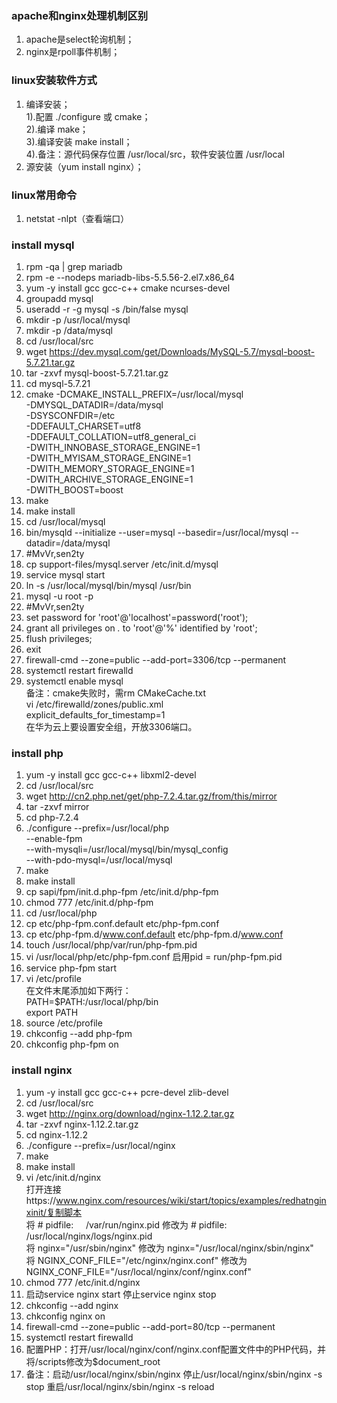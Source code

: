 ### apache和nginx处理机制区别
1. apache是select轮询机制；  
2. nginx是rpoll事件机制；
### linux安装软件方式
1. 编译安装；  
1).配置 ./configure 或 cmake；  
2).编译 make；  
3).编译安装 make install；  
4).备注：源代码保存位置 /usr/local/src，软件安装位置 /usr/local
2. 源安装（yum install nginx）；
### linux常用命令
1. netstat -nlpt（查看端口）
### install mysql
1. rpm -qa | grep mariadb  
2. rpm -e --nodeps mariadb-libs-5.5.56-2.el7.x86_64  
3. yum -y install gcc gcc-c++ cmake ncurses-devel  
4. groupadd mysql  
5. useradd -r -g mysql -s /bin/false mysql  
6. mkdir -p /usr/local/mysql  
7. mkdir -p /data/mysql  
8. cd /usr/local/src  
9. wget https://dev.mysql.com/get/Downloads/MySQL-5.7/mysql-boost-5.7.21.tar.gz  
10. tar -zxvf mysql-boost-5.7.21.tar.gz  
11. cd mysql-5.7.21  
12. cmake -DCMAKE_INSTALL_PREFIX=/usr/local/mysql \
-DMYSQL_DATADIR=/data/mysql \
-DSYSCONFDIR=/etc \
-DDEFAULT_CHARSET=utf8 \
-DDEFAULT_COLLATION=utf8_general_ci \
-DWITH_INNOBASE_STORAGE_ENGINE=1 \
-DWITH_MYISAM_STORAGE_ENGINE=1 \
-DWITH_MEMORY_STORAGE_ENGINE=1 \
-DWITH_ARCHIVE_STORAGE_ENGINE=1 \
-DWITH_BOOST=boost  
13. make
14. make install  
13. cd /usr/local/mysql  
14. bin/mysqld --initialize --user=mysql --basedir=/usr/local/mysql --datadir=/data/mysql  
15. #MvVr,sen2ty  
16. cp support-files/mysql.server /etc/init.d/mysql  
17. service mysql start  
18. ln -s /usr/local/mysql/bin/mysql /usr/bin  
19. mysql -u root -p  
20. #MvVr,sen2ty
21. set password for 'root'@'localhost'=password('root');   
22. grant all privileges on *.* to 'root'@'%' identified by 'root';  
23. flush privileges;  
24. exit  
25. firewall-cmd --zone=public --add-port=3306/tcp --permanent  
26. systemctl restart firewalld  
27. systemctl enable mysql  
备注：cmake失败时，需rm CMakeCache.txt   
vi /etc/firewalld/zones/public.xml  
explicit_defaults_for_timestamp=1  
在华为云上要设置安全组，开放3306端口。  
### install php
1. yum -y install gcc gcc-c++ libxml2-devel 
2. cd /usr/local/src  
3. wget http://cn2.php.net/get/php-7.2.4.tar.gz/from/this/mirror  
4. tar -zxvf mirror  
5. cd php-7.2.4  
6. ./configure --prefix=/usr/local/php \
   --enable-fpm \
   --with-mysqli=/usr/local/mysql/bin/mysql_config \
   --with-pdo-mysql=/usr/local/mysql  
7. make  
8. make install  
9. cp sapi/fpm/init.d.php-fpm /etc/init.d/php-fpm  
10. chmod 777 /etc/init.d/php-fpm  
11. cd /usr/local/php
12. cp etc/php-fpm.conf.default etc/php-fpm.conf  
13. cp etc/php-fpm.d/www.conf.default etc/php-fpm.d/www.conf  
14. touch /usr/local/php/var/run/php-fpm.pid  
15. vi /usr/local/php/etc/php-fpm.conf 启用pid = run/php-fpm.pid
16. service php-fpm start
17. vi /etc/profile  
    在文件末尾添加如下两行：  
    PATH=$PATH:/usr/local/php/bin  
    export PATH  
18. source /etc/profile  
19. chkconfig --add php-fpm  
20. chkconfig php-fpm on
### install nginx
1. yum -y install gcc gcc-c++ pcre-devel zlib-devel  
2. cd /usr/local/src
3. wget http://nginx.org/download/nginx-1.12.2.tar.gz  
4. tar -zxvf nginx-1.12.2.tar.gz  
5. cd nginx-1.12.2  
6. ./configure --prefix=/usr/local/nginx
7. make
8. make install  
9. vi /etc/init.d/nginx  
   打开连接https://www.nginx.com/resources/wiki/start/topics/examples/redhatnginxinit/复制脚本  
   将 # pidfile:     /var/run/nginx.pid 修改为 # pidfile:     /usr/local/nginx/logs/nginx.pid  
   将 nginx="/usr/sbin/nginx" 修改为 nginx="/usr/local/nginx/sbin/nginx"  
   将 NGINX_CONF_FILE="/etc/nginx/nginx.conf" 修改为 NGINX_CONF_FILE="/usr/local/nginx/conf/nginx.conf"  
10. chmod 777 /etc/init.d/nginx  
11. 启动service nginx start 停止service nginx stop  
12. chkconfig --add nginx
13. chkconfig nginx on  
14. firewall-cmd --zone=public --add-port=80/tcp --permanent
15. systemctl restart firewalld
16. 配置PHP：打开/usr/local/nginx/conf/nginx.conf配置文件中的PHP代码，并将/scripts修改为$document_root  
17. 备注：启动/usr/local/nginx/sbin/nginx 停止/usr/local/nginx/sbin/nginx -s stop 重启/usr/local/nginx/sbin/nginx -s reload 

